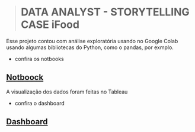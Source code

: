 ﻿> # DATA ANALYST - STORYTELLING CASE iFood

Esse projeto contou com análise exploratória usando no Google Colab usando algumas bibliotecas do Python, como o pandas, por exmplo.
* confira os notbooks

## [Notboock]() 

A visualização dos dados foram feitas no Tableau
* confira o dashboard 
## [Dashboard](https://public.tableau.com/app/profile/olavo2991/viz/Case_16286528711790/Painel1) 